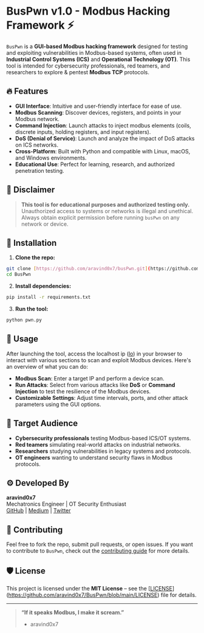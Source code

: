 
# BusPwn v1.0 - Modbus Hacking Framework ⚡

`BusPwn` is a **GUI-based Modbus hacking framework** designed for testing and exploiting vulnerabilities in Modbus-based systems, often used in **Industrial Control Systems (ICS)** and **Operational Technology (OT)**. This tool is intended for cybersecurity professionals, red teamers, and researchers to explore & pentest **Modbus TCP** protocols.

## 🔥 Features
- **GUI Interface**: Intuitive and user-friendly interface for ease of use.
- **Modbus Scanning**: Discover devices, registers, and points in your Modbus network.
- **Command Injection**: Launch attacks to inject modbus elements (coils, discrete inputs, holding registers, and input registers).
- **DoS (Denial of Service)**: Launch and analyze the impact of DoS attacks on ICS networks.
- **Cross-Platform**: Built with Python and compatible with Linux, macOS, and Windows environments.
- **Educational Use**: Perfect for learning, research, and authorized penetration testing.

## 🚨 Disclaimer
> **This tool is for educational purposes and authorized testing only.**  
> Unauthorized access to systems or networks is illegal and unethical.  
> Always obtain explicit permission before running `busPwn` on any network or device.

## 🚀 Installation

1. **Clone the repo:**

```bash
git clone [https://github.com/aravind0x7/busPwn.git](https://github.com/aravind0x7/BusPwn.git)
cd BusPwn
```

2. **Install dependencies:**

```bash
pip install -r requirements.txt
```

3. **Run the tool:**

```bash
python pwn.py
```

## 🔧 Usage

After launching the tool, access the localhost ip ([lo](https://localhost:5000)) in your browser to interact with various sections to scan and exploit Modbus devices. Here's an overview of what you can do:

- **Modbus Scan**: Enter a target IP and perform a device scan.
- **Run Attacks**: Select from various attacks like **DoS** or **Command Injection** to test the resilience of the Modbus devices.
- **Customizable Settings**: Adjust time intervals, ports, and other attack parameters using the GUI options.

## 🎯 Target Audience
- **Cybersecurity professionals** testing Modbus-based ICS/OT systems.
- **Red teamers** simulating real-world attacks on industrial networks.
- **Researchers** studying vulnerabilities in legacy systems and protocols.
- **OT engineers** wanting to understand security flaws in Modbus protocols.

## ⚙️ Developed By
**aravind0x7**  
Mechatronics Engineer | OT Security Enthusiast  
[GitHub](https://github.com/Aravind0x7) | [Medium](https://medium.com/@Aravind0x7) | [Twitter](https://twitter.com/Aravind0x7)

## 🧠 Contributing

Feel free to fork the repo, submit pull requests, or open issues. If you want to contribute to `BusPwn`, check out the [contributing guide](CONTRIBUTING.md) for more details.

## 🛡️ License
This project is licensed under the **MIT License** – see the [[LICENSE](LICENSE)](https://github.com/aravind0x7/BusPwn/blob/main/LICENSE) file for details.

---

> **“If it speaks Modbus, I make it scream.”**  
> - aravind0x7
